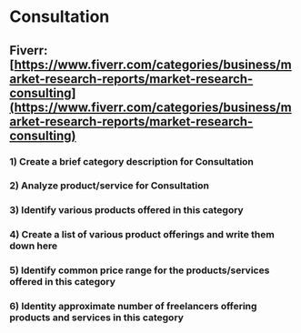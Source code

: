# Consultation
## Fiverr: [https://www.fiverr.com/categories/business/market-research-reports/market-research-consulting](https://www.fiverr.com/categories/business/market-research-reports/market-research-consulting)
### 1) Create a brief category description for Consultation
### 2) Analyze product/service for Consultation
### 3) Identify various products offered in this category
### 4) Create a list of various product offerings and write them down here
### 5) Identify common price range for the products/services offered in this category
### 6) Identity approximate number of freelancers offering products and services in this category
